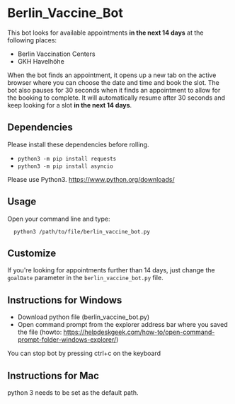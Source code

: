 # Berlin_Vaccine_Bot
This bot looks for available appointments **in the next 14 days** at the following places:
- Berlin Vaccination Centers
- GKH Havelhöhe 

When the bot finds an appointment, it opens up a new tab on the active browser where you can choose the date and time and book the slot. The bot also pauses for 30 seconds when it finds an appointment to allow for the booking to complete. It will automatically resume after 30 seconds and keep looking for a slot **in the next 14 days**.

## Dependencies 
Please install these dependencies before rolling.
- `python3 -m pip install requests`
- `python3 -m pip install asyncio`

Please use Python3. https://www.python.org/downloads/

## Usage
Open your command line and type:

      python3 /path/to/file/berlin_vaccine_bot.py

## Customize
If you're looking for appointments further than 14 days, just change the `goalDate` parameter in the `berlin_vaccine_bot.py` file.


## Instructions for Windows
- Download python file (berlin_vaccine_bot.py)
- Open command prompt from the explorer address bar where you saved the file (howto: https://helpdeskgeek.com/how-to/open-command-prompt-folder-windows-explorer/)

You can stop bot by pressing ctrl+c on the keyboard

## Instructions for Mac
python 3 needs to be set as the default path.
